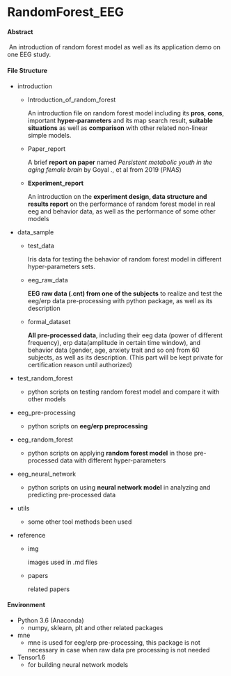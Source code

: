 # RandomForest_EEG
#### Abstract

​	An introduction of random forest model as well as its application demo on one EEG study.

#### File Structure

- introduction

  - Introduction_of_random_forest

    An introduction file on random forest model including its **pros**, **cons**, important **hyper-parameters** and its map search result, **suitable situations** as well as **comparison** with other related non-linear simple models.

  - Paper_report

    A brief **report on paper** named *Persistent metabolic youth in the aging female brain* by Goyal ., et al from 2019 (*PNAS*) 

  - **Experiment_report**

    An introduction on the **experiment design, data structure and results report** on the performance of random forest model in real eeg and behavior data, as well as the performance of some other models

- data_sample

  - test_data

    Iris data for testing the  behavior of random forest model in different hyper-parameters sets. 

  - eeg_raw_data

    **EEG raw data (.cnt) from one of the subjects** to realize and test the eeg/erp data pre-processing with python package, as well as its description

  - formal_dataset

    **All pre-processed data**, including their eeg data (power of different frequency), erp data(amplitude in certain time window), and behavior data (gender, age, anxiety trait and so on)  from 60 subjects, as well as its description. (This part will be kept private for certification reason until authorized)

- test_random_forest

  - python scripts on testing random forest model and compare it with other models

- eeg_pre-processing

  - python scripts on **eeg/erp preprocessing**

- eeg_random_forest

  - python scripts on applying **random forest model** in those pre-processed data with different hyper-parameters

- eeg_neural_network

  - python scripts on using **neural network model** in analyzing and predicting  pre-processed data 

- utils

  - some other tool methods been used

- reference

  - img

    images used in .md files

  - papers

    related papers

#### Environment

- Python 3.6 (Anaconda)
  - numpy, sklearn, plt and other related packages
- mne
  - mne is used for eeg/erp pre-processing, this package is not necessary in case when raw data pre processing is not needed
- Tensor1.6
  - for building neural network models